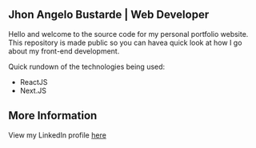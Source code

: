 ## Jhon Angelo Bustarde | Web Developer

Hello and welcome to the source code for my personal portfolio website. This repository is made public so you can havea quick look at how I go about my front-end development.

Quick rundown of the technologies being used:

- ReactJS
- Next.JS

## More Information

View my LinkedIn profile [here](https://www.linkedin.com/in/jhonangelob/)
